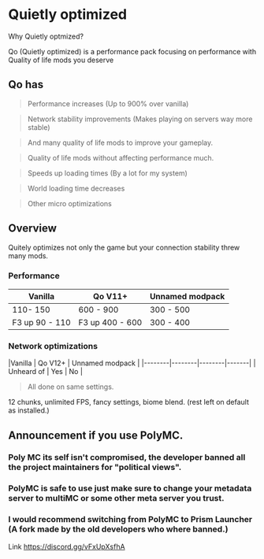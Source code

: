 # Quietly optimized

 Why Quietly optmized?

Qo (Quietly optimized) is a performance pack focusing on performance with Quality of life mods you deserve 
## Qo has
> Performance increases (Up to 900% over vanilla)

> Network stability improvements (Makes playing on servers way more stable)

> And many quality of life mods to improve your gameplay.

> Quality of life mods without affecting performance much.

> Speeds up loading times (By a lot for my system)

> World loading time decreases

> Other micro optimizations

## Overview 

Quitely optimizes not only the game but your connection stability threw many mods.

### Performance

| Vanilla  | Qo V11+ | Unnamed modpack |
| ------------- | ------------- | --------- |
| 110- 150  |600 - 900  |300 - 500 |
| F3 up 90 - 110  | F3 up 400 - 600  | 300 - 400 |
### Network optimizations
|Vanilla  | Qo V12+ | Unnamed modpack |
|--------|--------|--------|-------|
| Unheard of | Yes | No |

> All done on same settings.

12 chunks, unlimited FPS, fancy settings, biome blend. (rest left on default as installed.)

## Announcement if you use PolyMC.

### Poly MC its self isn't compromised, the developer banned all the project maintainers for "political views".

### PolyMC is safe to use just make sure to change your metadata server to multiMC or some other meta server you trust.

### I would recommend switching from PolyMC to Prism Launcher (A fork made by the old developers who where banned.) 

Link https://discord.gg/vFxUpXsfhA
